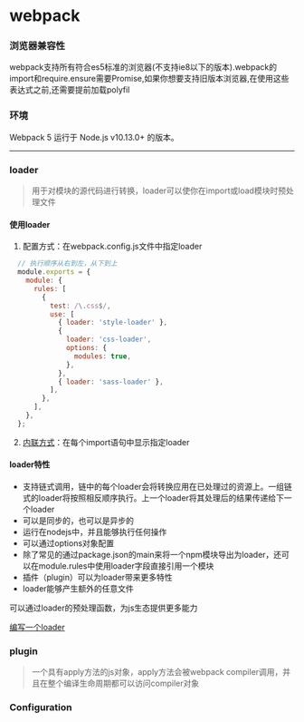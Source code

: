 # webpack

### 浏览器兼容性

webpack支持所有符合es5标准的浏览器(不支持ie8以下的版本).webpack的import和require.ensure需要Promise,如果你想要支持旧版本浏览器,在使用这些表达式之前,还需要提前加载polyfil

### 环境

Webpack 5 运行于 Node.js v10.13.0+ 的版本。

---

### loader

> 用于对模块的源代码进行转换，loader可以使你在import或load模块时预处理文件

#### 使用loader

1. 配置方式：在webpack.config.js文件中指定loader

  ```js
    // 执行顺序从右到左，从下到上
    module.exports = {
      module: {
        rules: [
          {
            test: /\.css$/,
            use: [
              { loader: 'style-loader' },
              {
                loader: 'css-loader',
                options: {
                  modules: true,
                },
              },
              { loader: 'sass-loader' },
            ],
          },
        ],
      },
    };
  ```
2. [内联方式](https://webpack.docschina.org/concepts/loaders/#inline)：在每个import语句中显示指定loader

#### loader特性

- 支持链式调用，链中的每个loader会将转换应用在已处理过的资源上。一组链式的loader将按照相反顺序执行。上一个loader将其处理后的结果传递给下一个loader
- 可以是同步的，也可以是异步的
- 运行在nodejs中，并且能够执行任何操作
- 可以通过options对象配置
- 除了常见的通过package.json的main来将一个npm模块导出为loader，还可以在module.rules中使用loader字段直接引用一个模块
- 插件（plugin）可以为loader带来更多特性
- loader能够产生额外的任意文件

可以通过loader的预处理函数，为js生态提供更多能力

[编写一个loader](https://webpack.docschina.org/contribute/writing-a-loader/)

### plugin

> 一个具有apply方法的js对象，apply方法会被webpack compiler调用，并且在整个编译生命周期都可以访问compiler对象

### Configuration

>

